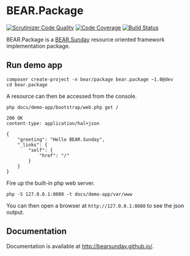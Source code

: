 # BEAR.Package

[![Scrutinizer Code Quality](https://scrutinizer-ci.com/g/bearsunday/BEAR.Package/badges/quality-score.png?b=1.x)](https://scrutinizer-ci.com/g/bearsunday/BEAR.Package/?branch=1.x)
[![Code Coverage](https://scrutinizer-ci.com/g/bearsunday/BEAR.Package/badges/coverage.png?b=1.x)](https://scrutinizer-ci.com/g/bearsunday/BEAR.Package/?branch=1.x)
[![Build Status](https://travis-ci.org/bearsunday/BEAR.Package.svg?branch=1.x)](https://travis-ci.org/bearsunday/BEAR.Package)

BEAR.Package is a [BEAR.Sunday](https://github.com/bearsunday/BEAR.Sunday) resource oriented framework implementation package.

## Run demo app

```
composer create-project -n bear/package bear.package ~1.0@dev
cd bear.package
```

A resource can then be accessed from the console. 
```
php docs/demo-app/bootstrap/web.php get /
```
```
200 OK
content-type: application/hal+json

{
    "greeting": "Hello BEAR.Sunday",
    "_links": {
        "self": {
            "href": "/"
        }
    }
}
```
Fire up the built-in php web server.
```
php -S 127.0.0.1:8080 -t docs/demo-app/var/www
```
You can then open a browser at `http://127.0.0.1:8080` to see the json output.

## Documentation

Documentation is available at http://bearsunday.github.io/.
